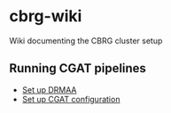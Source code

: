 # cbrg-wiki

Wiki documenting the CBRG cluster setup

## Running CGAT pipelines

- [Set up DRMAA](./DRMAA.md)
- [Set up CGAT configuration](./cgat-core.md)
